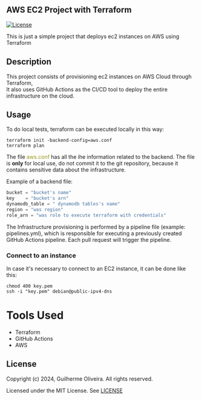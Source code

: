 ## AWS EC2 Project with Terraform 

[![License](https://img.shields.io/badge/License-MIT-blue.svg)](https://opensource.org/license/MIT)

This is just a simple project that deploys ec2 instances on AWS using Terraform 

## Description

This project consists of provisioning ec2 instances on AWS Cloud through Terraform,  
It also uses GitHub Actions as the CI/CD tool to deploy the entire infrastructure on the cloud.

## Usage

To do local tests, terraform can be executed locally in this way:

```shell
terraform init -backend-config=aws.conf
terraform plan
```

<p>The file <span style="color:#98971a">aws.conf</span> has all the ihe information related to the backend. The file is <strong>only</strong> for local use,
do not commit it to the git repository, because it contains sensitive data about the infrastructure. </p>

Example of a backend file:
```terraform
bucket = "bucket's name"
key    = "bucket's arn"
dynamodb_table = " dynamodb tables's name"
region = "was region"
role_arn = "was role to execute terraform with credentials"
```
The Infrastructure provisioning is performed by a pipeline file (example: pipelines.yml),
which is responsible for executing a previously created GitHub Actions pipeline. Each pull request will trigger the pipeline.

### Connect to an instance
In case it's necessary to connect to an EC2 instance, it can be done like this:

```shell
chmod 400 key.pem
ssh -i "key.pem" debian@public-ipv4-dns
```
# Tools Used 

- Terraform
- GitHub Actions
- AWS 

## License

Copyright (c) 2024, Guilherme Oliveira. All rights reserved.

Licensed under the MIT License. See [LICENSE](LICENSE)
